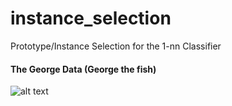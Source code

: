 # instance_selection
Prototype/Instance Selection for the 1-nn Classifier

#### The George Data (George the fish)
![alt text](https://github.com/LucyKuncheva/instance_selection/GeorgeImage.jpg "George")
